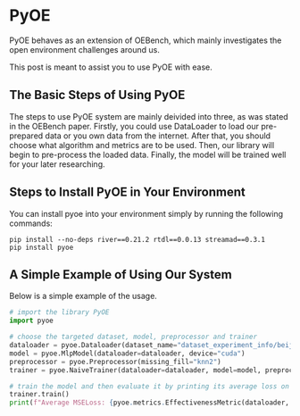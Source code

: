 # PyOE

PyOE behaves as an extension of OEBench, which mainly investigates the open environment challenges around us.

This post is meant to assist you to use PyOE with ease.

## The Basic Steps of Using PyOE

The steps to use PyOE system are mainly deivided into three, as was stated in the OEBench paper. Firstly, you could use DataLoader to load our pre-prepared data or you own data from the internet. After that, you should choose what algorithm and metrics are to be used. Then, our library will begin to pre-process the loaded data. Finally, the model will be trained well for your later researching.

## Steps to Install PyOE in Your Environment

You can install pyoe into your environment simply by running the following commands:

```shell
pip install --no-deps river==0.21.2 rtdl==0.0.13 streamad==0.3.1
pip install pyoe
```

## A Simple Example of Using Our System

Below is a simple example of the usage.

```python
# import the library PyOE
import pyoe

# choose the targeted dataset, model, preprocessor and trainer
dataloader = pyoe.Dataloader(dataset_name="dataset_experiment_info/beijingPM2.5")
model = pyoe.MlpModel(dataloader=dataloader, device="cuda")
preprocessor = pyoe.Preprocessor(missing_fill="knn2")
trainer = pyoe.NaiveTrainer(dataloader=dataloader, model=model, preprocessor=preprocessor, epochs=16)

# train the model and then evaluate it by printing its average loss on the dataset
trainer.train()
print(f"Average MSELoss: {pyoe.metrics.EffectivenessMetric(dataloader, model).measure()}")
```
